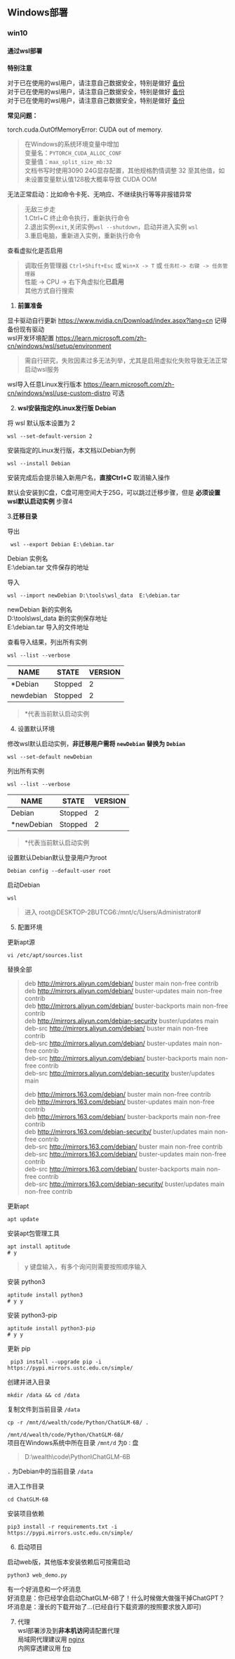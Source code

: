## Windows部署

### win10

#### 通过wsl部署

**特别注意**  

对于已在使用的wsl用户，请注意自己数据安全，特别是做好 [备份](https://learn.microsoft.com/zh-cn/windows/wsl/basic-commands#import-and-export-a-distribution)  
对于已在使用的wsl用户，请注意自己数据安全，特别是做好 [备份](https://learn.microsoft.com/zh-cn/windows/wsl/basic-commands#import-and-export-a-distribution)  
对于已在使用的wsl用户，请注意自己数据安全，特别是做好 [备份](https://learn.microsoft.com/zh-cn/windows/wsl/basic-commands#import-and-export-a-distribution)

**常见问题：** 

torch.cuda.OutOfMemoryError: CUDA out of memory.
> 在Windows的系统环境变量中增加  
> 变量名：`PYTORCH_CUDA_ALLOC_CONF`  
> 变量值：`max_split_size_mb:32`  
> 文档书写时使用3090 24G显存配置，其他规格酌情调整 32 至其他值，如未设置变量默认值128极大概率导致 CUDA OOM

无法正常启动：比如命令卡死、无响应、不继续执行等等非报错异常
> 无敌三步走  
> 1.Ctrl+C 终止命令执行，重新执行命令  
> 2.退出实例`exit`,关闭实例`wsl --shutdown`，启动并进入实例 `wsl`  
> 3.重启电脑，重新进入实例，重新执行命令

查看虚拟化是否启用
> 调取任务管理器 `Ctrl+Shift+Esc` 或 `Win+X -> T` 或 `任务栏-> 右键 -> 任务管理器`  
> 性能 -> CPU -> 右下角虚拟化**已启用**  
> 其他方式自行搜索

1. **前置准备**

显卡驱动自行更新 https://www.nvidia.cn/Download/index.aspx?lang=cn 记得备份现有驱动  
wsl开发环境配置 https://learn.microsoft.com/zh-cn/windows/wsl/setup/environment
> 需自行研究，失败因素过多无法列举，尤其是启用虚拟化失败导致无法正常启动wsl服务

wsl导入任意Linux发行版本 https://learn.microsoft.com/zh-cn/windows/wsl/use-custom-distro 可选

2. **wsl安装指定的Linux发行版 Debian**

将 wsl 默认版本设置为 2

```shell
wsl --set-default-version 2
```

安装指定的Linux发行版，本文档以Debian为例

```shell
wsl --install Debian 
```

安装完成后会提示输入新用户名，**直接Ctrl+C** 取消输入操作

默认会安装到C盘，C盘可用空间大于25G，可以跳过迁移步骤，但是 **必须设置wsl默认启动实例** 步骤4

3.**迁移目录**

导出

```shell
 wsl --export Debian E:\debian.tar
```

Debian 实例名  
E:\debian.tar 文件保存的地址

导入

```shell
wsl --import newDebian D:\tools\wsl_data  E:\debian.tar
```

newDebian 新的实例名  
D:\tools\wsl_data 新的实例保存地址  
E:\debian.tar 导入的文件地址

查看导入结果，列出所有实例

```shell
wsl --list --verbose
```

| **NAME** | **STATE** | **VERSION** |
|----------|-----------|-------------|
| *Debian  | Stopped   | 2           |
| newdebian| Stopped   | 2           |

> *代表当前默认启动实例

4. 设置默认环境

修改wsl默认启动实例，**非迁移用户需将 `newDebian` 替换为 `Debian`**

```shell
wsl --set-default newDebian
```

列出所有实例

```shell
wsl --list --verbose
```

| **NAME**   | **STATE** | **VERSION** |
|------------|-----------|-------------|
| Debian     | Stopped   | 2           |
| *newDebian | Stopped   | 2           |

> *代表当前默认启动实例

设置默认Debian默认登录用户为root

```shell
Debian config --default-user root
```

启动Debian

```shell
wsl
```

> 进入 root@DESKTOP-2BUTCG6:/mnt/c/Users/Administrator#

5. 配置环境

更新apt源

```shell
vi /etc/apt/sources.list
```

替换全部
> deb http://mirrors.aliyun.com/debian/ buster main non-free contrib  
deb http://mirrors.aliyun.com/debian/ buster-updates main non-free contrib  
deb http://mirrors.aliyun.com/debian/ buster-backports main non-free contrib  
deb http://mirrors.aliyun.com/debian-security buster/updates main  
deb-src http://mirrors.aliyun.com/debian/ buster main non-free contrib  
deb-src http://mirrors.aliyun.com/debian/ buster-updates main non-free contrib  
deb-src http://mirrors.aliyun.com/debian/ buster-backports main non-free contrib  
deb-src http://mirrors.aliyun.com/debian-security buster/updates main
>
>deb http://mirrors.163.com/debian/ buster main non-free contrib  
deb http://mirrors.163.com/debian/ buster-updates main non-free contrib  
deb http://mirrors.163.com/debian/ buster-backports main non-free contrib  
deb http://mirrors.163.com/debian-security/ buster/updates main non-free contrib  
deb-src http://mirrors.163.com/debian/ buster main non-free contrib  
deb-src http://mirrors.163.com/debian/ buster-updates main non-free contrib  
deb-src http://mirrors.163.com/debian/ buster-backports main non-free contrib  
deb-src http://mirrors.163.com/debian-security/ buster/updates main non-free contrib

更新apt

```shell
apt update
```

安装apt包管理工具

```shell
apt install aptitude  
# y
```

> y 键盘输入，有多个询问则需要按照顺序输入

安装 python3

```shell
aptitude install python3  
# y y
```

安装 python3-pip

```shell
aptitude install python3-pip  
# y y
```

更新 pip

```shell
 pip3 install --upgrade pip -i https://pypi.mirrors.ustc.edu.cn/simple/
```

创建并进入目录

```shell
mkdir /data && cd /data
```

复制文件到当前目录 `/data`

```shell
cp -r /mnt/d/wealth/code/Python/ChatGLM-6B/ .
```

`/mnt/d/wealth/code/Python/ChatGLM-6B/`   
项目在Windows系统中所在目录 `/mnt/d` 为`D：`盘
> D:\wealth\code\Python\ChatGLM-6B

`.` 为Debian中的当前目录 `/data`

进入工作目录

```shell
cd ChatGLM-6B
```

安装项目依赖

```shell
pip3 install -r requirements.txt -i https://pypi.mirrors.ustc.edu.cn/simple/
```

6. 启动项目

启动web版，其他版本安装依赖后可按需启动

```shell
python3 web_demo.py 
```

有一个好消息和一个坏消息  
好消息是：你已经学会启动ChatGLM-6B了！什么时候做大做强干掉ChatGPT？  
坏消息是：漫长的下载开始了...(已经自行下载资源的按照要求放入即可)

7. 代理  
   wsl部署涉及到**非本机访问**请配置代理  
   局域网代理建议用 [nginx](http://nginx.org/)  
   内网穿透建议用 [frp](https://gofrp.org/)
